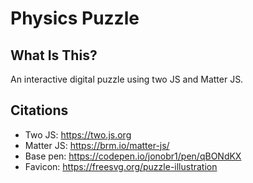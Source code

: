 # Physics Puzzle

## What Is This?
An interactive digital puzzle using two JS and Matter JS.

## Citations
* Two JS: https://two.js.org
* Matter JS: https://brm.io/matter-js/
* Base pen: https://codepen.io/jonobr1/pen/qBONdKX
* Favicon: https://freesvg.org/puzzle-illustration